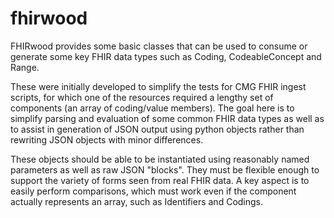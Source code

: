 # fhirwood
FHIRwood provides some basic classes that can be used to consume or generate some key FHIR data types such as Coding, CodeableConcept and Range.

These were initially developed to simplify the tests for CMG FHIR ingest scripts, for which one of the resources required a lengthy set of components (an array of coding/value members). The goal here is to simplify parsing and evaluation of some common FHIR data types as well as to assist in generation of JSON output using python objects rather than rewriting JSON objects with minor differences. 

These objects should be able to be instantiated using reasonably named parameters as well as raw JSON "blocks". They must be flexible enough to support the variety of forms seen from real FHIR data. A key aspect is to easily perform comparisons, which must work even if the component actually represents an array, such as Identifiers and Codings.

